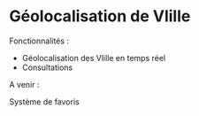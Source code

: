 Géolocalisation de Vlille
=======

Fonctionnalités :

- Géolocalisation des Vlille en temps réel
- Consultations

A venir :

Système de favoris
